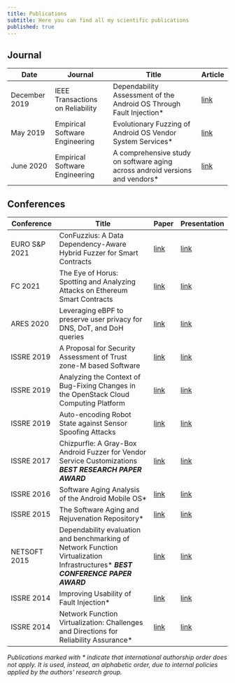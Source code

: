 ```yaml
---
title: Publications
subtitle: Here you can find all my scientific publications
published: true
---
```


## Journal

|Date|Journal|Title|Article|
|--- |--- |--- |--- |
|December 2019|IEEE Transactions on Reliability|Dependability Assessment of the Android OS Through Fault Injection*|[link](https://doi.org/10.1109/TR.2019.2954384)|
|May 2019|Empirical Software Engineering|Evolutionary Fuzzing of Android OS Vendor System Services*|[link](https://rdcu.be/bFj5F)|
|June 2020|Empirical Software Engineering|A comprehensive study on software aging across android versions and vendors*|[link](https://rdcu.be/b5jdw)|

## Conferences

|Conference|Title|Paper|Presentation|
|--- |--- |--- |--- |
|EURO S&P 2021|ConFuzzius: A Data Dependency-Aware Hybrid Fuzzer for Smart Contracts|[link](https://akiannillo.github.io/misc/publications/EUROSP2021_Torres.pdf)|[link](https://akiannillo.github.io/misc/publications/EUROSP2021_Torres.ppsx)|
|FC 2021|The Eye of Horus: Spotting and Analyzing Attacks on Ethereum Smart Contracts|[link](https://akiannillo.github.io/misc/publications/FC2021_Torres.pdf)|[link](https://akiannillo.github.io/misc/publications/FC2021_Torres.ppsx)|
|ARES 2020|Leveraging eBPF to preserve user privacy for DNS, DoT, and DoH queries|[link](https://akiannillo.github.io/misc/publications/ARES2020_Rivera.pdf)|[link](https://akiannillo.github.io/misc/publications/ARES2020_Rivera.ppsx)|
|ISSRE 2019|A Proposal for Security Assessment of Trust zone-M based Software|[link](https://akiannillo.github.io/misc/publications/ISSRE2019_Iannillo.pdf)|[link](https://akiannillo.github.io/misc/publications/ISSRE2019_Iannillo.ppsx)|
|ISSRE 2019|Analyzing the Context of Bug-Fixing Changes in the OpenStack Cloud Computing Platform|[link](https://akiannillo.github.io/misc/publications/ISSRE2019_DeSimone.pdf)|[link](https://akiannillo.github.io/misc/publications/ISSRE2019_DeSimone.ppsx)|
|ISSRE 2019|Auto-encoding Robot State against Sensor Spoofing Attacks|[link](https://akiannillo.github.io/misc/publications/ISSRE2019_Rivera.pdf)|[link](https://akiannillo.github.io/misc/publications/ISSRE2019_Rivera.ppsx)|
|ISSRE 2017|Chizpurfle: A Gray-Box Android Fuzzer for Vendor Service Customizations _**BEST RESEARCH PAPER AWARD**_|[link](https://akiannillo.github.io/misc/publications/ISSRE2017_Iannillo.pdf)|[link](https://akiannillo.github.io/misc/publications/ISSRE2017_Iannillo.ppsx)|
|ISSRE 2016|Software Aging Analysis of the Android Mobile OS*|[link](https://akiannillo.github.io/misc/publications/ISSRE2016_Iannillo.pdf)|[link](https://akiannillo.github.io/misc/publications/ISSRE2016_Iannillo.ppsx)|
|ISSRE 2015|The Software Aging and Rejuvenation Repository*|[link](https://akiannillo.github.io/misc/publications/ISSRE2015_Iannillo.pdf)|[link](https://akiannillo.github.io/misc/publications/ISSRE2015_Natella.ppsx)|
|NETSOFT 2015|Dependability evaluation and benchmarking of Network Function Virtualization Infrastructures* **_BEST CONFERENCE PAPER AWARD_**|[link](https://akiannillo.github.io/misc/publications/NETSOFT2015_Natella.pdf)|[link](https://akiannillo.github.io/misc/publications/NETSOFT2015_Natella.ppsx)|
|ISSRE 2014|Improving Usability of Fault Injection*|[link](https://akiannillo.github.io/misc/publications/ISSRE2014_Iannillo.pdf)|[link](https://akiannillo.github.io/misc/publications/ISSRE2014_Iannillo.ppsx)|
|ISSRE 2014|Network Function Virtualization: Challenges and Directions for Reliability Assurance*|[link](https://akiannillo.github.io/misc/publications/ISSRE2014_DeSimone.pdf)|[link](https://akiannillo.github.io/misc/publications/ISSRE2014_DeSimone.ppsx)|


_Publications marked with * indicate that international authorship order does not apply. It is used, instead, an alphabetic order, due to internal policies applied by the authors' research group._

